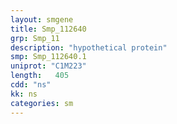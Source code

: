 ```yaml
---
layout: smgene
title: Smp_112640
grp: Smp_11
description: "hypothetical protein"
smp: Smp_112640.1
uniprot: "C1M223"
length:   405
cdd: "ns"
kk: ns
categories: sm
---
```

